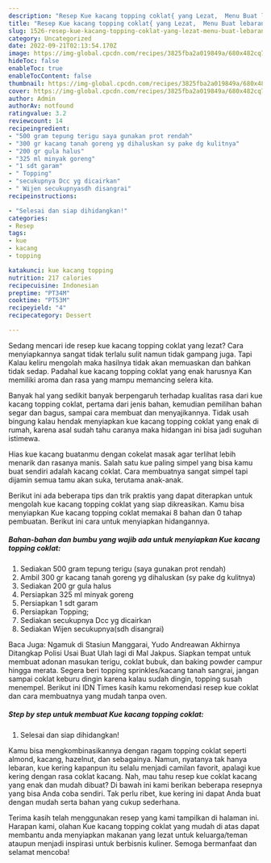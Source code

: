 ```yaml
---
description: "Resep Kue kacang topping coklat{ yang Lezat,  Menu Buat lebaran"
title: "Resep Kue kacang topping coklat{ yang Lezat,  Menu Buat lebaran"
slug: 1526-resep-kue-kacang-topping-coklat-yang-lezat-menu-buat-lebaran
category: Uncategorized
date: 2022-09-21T02:13:54.170Z
image: https://img-global.cpcdn.com/recipes/3825fba2a019849a/680x482cq70/kue-kacang-topping-coklat-foto-resep-utama.jpg
hideToc: false
enableToc: true
enableTocContent: false
thumbnail: https://img-global.cpcdn.com/recipes/3825fba2a019849a/680x482cq70/kue-kacang-topping-coklat-foto-resep-utama.jpg
cover: https://img-global.cpcdn.com/recipes/3825fba2a019849a/680x482cq70/kue-kacang-topping-coklat-foto-resep-utama.jpg
author: Admin
authorAv: notfound
ratingvalue: 3.2
reviewcount: 14
recipeingredient:
- "500 gram tepung terigu saya gunakan prot rendah"
- "300 gr kacang tanah goreng yg dihaluskan sy pake dg kulitnya"
- "200 gr gula halus"
- "325 ml minyak goreng"
- "1 sdt garam"
- " Topping"
- "secukupnya Dcc yg dicairkan"
- " Wijen secukupnyasdh disangrai"
recipeinstructions:

- "Selesai dan siap dihidangkan!"
categories:
- Resep
tags:
- kue
- kacang
- topping

katakunci: kue kacang topping 
nutrition: 217 calories
recipecuisine: Indonesian
preptime: "PT34M"
cooktime: "PT53M"
recipeyield: "4"
recipecategory: Dessert

---
```



Sedang mencari ide resep kue kacang topping coklat yang lezat? Cara menyiapkannya sangat tidak terlalu sulit namun tidak gampang juga. Tapi Kalau keliru mengolah maka hasilnya tidak akan memuaskan dan bahkan tidak sedap. Padahal kue kacang topping coklat yang enak harusnya Kan memiliki aroma dan rasa yang mampu memancing selera kita.


Banyak hal yang sedikit banyak berpengaruh terhadap kualitas rasa dari kue kacang topping coklat, pertama dari jenis bahan, kemudian pemilihan bahan segar dan bagus, sampai cara membuat dan menyajikannya. Tidak usah bingung kalau hendak menyiapkan kue kacang topping coklat yang enak di rumah, karena asal sudah tahu caranya maka hidangan ini bisa jadi suguhan istimewa.

Hias kue kacang buatanmu dengan cokelat masak agar terlihat lebih menarik dan rasanya manis. Salah satu kue paling simpel yang bisa kamu buat sendiri adalah kacang coklat. Cara membuatnya sangat simpel tapi dijamin semua tamu akan suka, terutama anak-anak.


Berikut ini ada beberapa tips dan trik praktis yang dapat diterapkan untuk mengolah kue kacang topping coklat yang siap dikreasikan. Kamu bisa menyiapkan Kue kacang topping coklat memakai 8 bahan dan 0 tahap pembuatan. Berikut ini cara untuk menyiapkan hidangannya.

<!--inarticleads1-->

##### Bahan-bahan dan bumbu yang wajib ada untuk menyiapkan Kue kacang topping coklat:

1. Sediakan 500 gram tepung terigu (saya gunakan prot rendah)
1. Ambil 300 gr kacang tanah goreng yg dihaluskan (sy pake dg kulitnya)
1. Sediakan 200 gr gula halus
1. Persiapkan 325 ml minyak goreng
1. Persiapkan 1 sdt garam
1. Persiapkan  Topping;
1. Sediakan secukupnya Dcc yg dicairkan
1. Sediakan  Wijen secukupnya(sdh disangrai)


Baca Juga: Ngamuk di Stasiun Manggarai, Yudo Andreawan Akhirnya Ditangkap Polisi Usai Buat Ulah lagi di Mal Jakpus. Siapkan tempat untuk membuat adonan masukan terigu, coklat bubuk, dan baking powder campur hingga merata. Segera beri topping sprinkles/kacang tanah sangrai, jangan sampai coklat keburu dingin karena kalau sudah dingin, topping susah menempel. Berikut ini IDN Times kasih kamu rekomendasi resep kue coklat dan cara membuatnya yang mudah tanpa oven. 

<!--inarticleads2-->

##### Step by step untuk membuat Kue kacang topping coklat:


1. Selesai dan siap dihidangkan!

Kamu bisa mengkombinasikannya dengan ragam topping coklat seperti almond, kacang, hazelnut, dan sebagainya. Namun, nyatanya tak hanya lebaran, kue kering kapanpun itu selalu menjadi camilan favorit, apalagi kue kering dengan rasa coklat kacang. Nah, mau tahu resep kue coklat kacang yang enak dan mudah dibuat? Di bawah ini kami berikan beberapa resepnya yang bisa Anda coba sendiri. Tak perlu ribet, kue kering ini dapat Anda buat dengan mudah serta bahan yang cukup sederhana. 

Terima kasih telah menggunakan resep yang kami tampilkan di halaman ini. Harapan kami, olahan Kue kacang topping coklat yang mudah di atas dapat membantu anda menyiapkan makanan yang lezat untuk keluarga/teman ataupun menjadi inspirasi untuk berbisnis kuliner. Semoga bermanfaat dan selamat mencoba!
